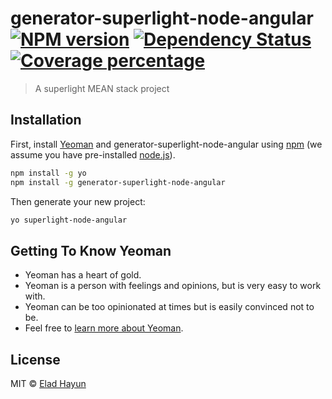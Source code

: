 # generator-superlight-node-angular [![NPM version][npm-image]][npm-url] [![Dependency Status][daviddm-image]][daviddm-url] [![Coverage percentage][coveralls-image]][coveralls-url]
> A superlight MEAN stack project

## Installation

First, install [Yeoman](http://yeoman.io) and generator-superlight-node-angular using [npm](https://www.npmjs.com/) (we assume you have pre-installed [node.js](https://nodejs.org/)).

```bash
npm install -g yo
npm install -g generator-superlight-node-angular
```

Then generate your new project:

```bash
yo superlight-node-angular
```

## Getting To Know Yeoman

 * Yeoman has a heart of gold.
 * Yeoman is a person with feelings and opinions, but is very easy to work with.
 * Yeoman can be too opinionated at times but is easily convinced not to be.
 * Feel free to [learn more about Yeoman](http://yeoman.io/).

## License

MIT © [Elad Hayun]()


[npm-image]: https://badge.fury.io/js/generator-superlight-node-angular.svg
[npm-url]: https://npmjs.org/package/generator-superlight-node-angular
[travis-image]: https://travis-ci.org/eladhayun/generator-superlight-node-angular.svg?branch=master
[travis-url]: https://travis-ci.org/eladhayun/generator-superlight-node-angular
[daviddm-image]: https://david-dm.org/eladhayun/generator-superlight-node-angular.svg?theme=shields.io
[daviddm-url]: https://david-dm.org/eladhayun/generator-superlight-node-angular
[coveralls-image]: https://coveralls.io/repos/eladhayun/generator-superlight-node-angular/badge.svg
[coveralls-url]: https://coveralls.io/r/eladhayun/generator-superlight-node-angular
